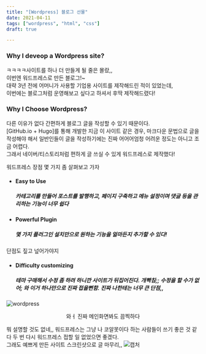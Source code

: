 ```yaml
---
title: "[Wordpress] 블로그 선물"
date: 2021-04-11
tags: ["wordpress", "html", "css"]
draft: true

---
```


### Why I deveop a Wordpress site?
ㅋㅋㅋㅋ사이트를 하나 더 만들게 될 줄은 몰랐,,  
이번엔 워드프레스로 만든 블로그!~  
대략 3년 전에 어머니가 사용할 기업용 사이트를 제작해드린 적이 있었는데,  
이번에는 블로그처럼 운영해보고 싶다고 하셔서 후딱 제작해드렸다!  


### Why I Choose Wordpress?
다른 이유가 없다 간편하게 블로그 글을 작성할 수 있기 때문이다.  
[GitHub.io + Hugo]를 통해 개발한 지금 이 사이트 같은 경우, 마크다운 문법으로 글을 작성해야 해서 일반인들이 글을 작성하기에는 진짜 어어어엄청 어려운 정도는 아니고 조금 어렵다.  
그래서 네이버/티스토리처럼 편하게 글 쓰실 수 있게 워드프레스로 제작했다!  

워드프레스 장점 몇 가지 좀 살펴보고 가자
* #### Easy to Use
    ##### 카테고리를 만들어 포스트를 발행하고, 페이지 구축하고 메뉴 설정이며 댓글 등을 관리하는 기능이 너무 쉽다
* #### Powerful Plugin
    ##### 몇 가지 플러그인 설치만으로 원하는 기능을 얼마든지 추가할 수 있다!
단점도 짚고 넢어가야지
* #### Difficulty customizing
    ##### 테마 구매해서 수정 좀 하려 하니깐 사이트가 뒤집어진다. 개빡침;; 수정을 할 수가 없어; 와 이거 하나만으로 진짜 접을뻔함. 진짜 나한테는 너무 큰 단점,,

![wordpress](https://user-images.githubusercontent.com/37785797/114295013-694c7380-9add-11eb-8fdc-8501359cb3c7.JPG)
<center>와ㅓ 진짜 메인화면봐도 끔찍하다</center>

뭐 설명할 것도 없네,, 워드프레스는 그냥 나 코알못이다 하는 사람들이 쓰기 좋은 것 같다
두 번 다시 워드프레스 접할 일 없었으면 좋겠다.  
그래도 예쁘게 만든 사이트 스크린샷으로 글 마무리,,
![캡처](https://user-images.githubusercontent.com/37785797/114398586-ead5fb80-9bda-11eb-9d18-04f732e91557.JPG)
